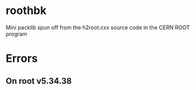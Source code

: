 # roothbk
Mini packlib spun off from the h2root.cxx source code in the CERN ROOT program


# Errors
## On root v5.34.38
